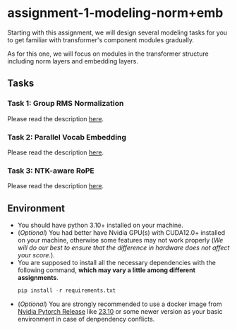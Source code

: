 # assignment-1-modeling-norm+emb
Starting with this assignment, we will design several modeling tasks for you to get familiar with transformer's component modules gradually. 

As for this one, we will focus on modules in the transformer structure including norm layers and embedding layers.


## Tasks

### Task 1: Group RMS Normalization

Please read the description [here](./tasks/task1.md).

### Task 2: Parallel Vocab Embedding

Please read the description [here](./tasks/task2.md).

### Task 3: NTK-aware RoPE

Please read the description [here](./tasks/task3.md).


## Environment

* You should have python 3.10+ installed on your machine.
* (*Optional*) You had better have Nvidia GPU(s) with CUDA12.0+ installed on your machine, otherwise some features may not work properly (*We will do our best to ensure that the difference in hardware does not affect your score.*).
* You are supposed to install all the necessary dependencies with the following command, **which may vary a little among different assignments**.
    ```python
    pip install -r requirements.txt
    ```
* (*Optional*) You are strongly recommended to use a docker image from [Nvidia Pytorch Release](https://docs.nvidia.com/deeplearning/frameworks/pytorch-release-notes/index.html) like [23.10](https://docs.nvidia.com/deeplearning/frameworks/pytorch-release-notes/rel-23-10.html#rel-23-10) or some newer version as your basic environment in case of denpendency conflicts.